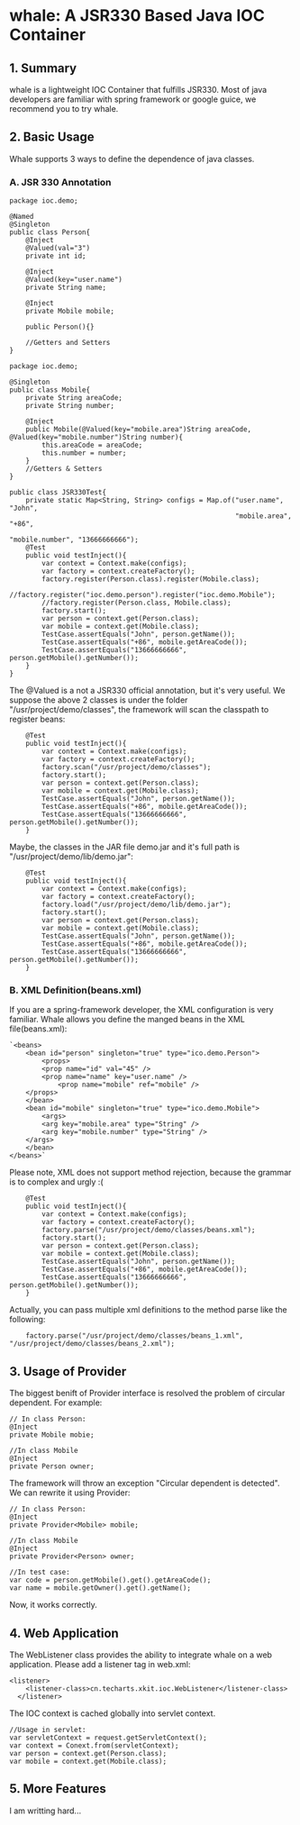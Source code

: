 # whale: A JSR330 Based Java IOC Container

## 1. Summary
whale is a lightweight IOC Container that fulfills JSR330. Most of java developers are familiar with spring framework or google guice, we recommend you to try whale.

## 2. Basic Usage
Whale supports 3 ways to define the dependence of java classes.
### A. JSR 330 Annotation

```
package ioc.demo;

@Named
@Singleton
public class Person{
    @Inject 
    @Valued(val="3")
    private int id;
    
    @Inject
    @Valued(key="user.name") 
    private String name;
    
    @Inject
    private Mobile mobile;
    
    public Person(){}

    //Getters and Setters
}

package ioc.demo;

@Singleton
public class Mobile{
    private String areaCode;
    private String number;

    @Inject
    public Mobile(@Valued(key="mobile.area")String areaCode, @Valued(key="mobile.number")String number){
        this.areaCode = areaCode;
        this.number = number;
    }
    //Getters & Setters
}

public class JSR330Test{
    private static Map<String, String> configs = Map.of("user.name", "John", 
                                                        "mobile.area", "+86", 
                                                        "mobile.number", "13666666666");
    @Test
    public void testInject(){
        var context = Context.make(configs);
        var factory = context.createFactory();
        factory.register(Person.class).register(Mobile.class);
        //factory.register("ioc.demo.person").register("ioc.demo.Mobile");
        //factory.register(Person.class, Mobile.class);
        factory.start();
        var person = context.get(Person.class);
        var mobile = context.get(Mobile.class);
        TestCase.assertEquals("John", person.getName());
        TestCase.assertEquals("+86", mobile.getAreaCode());
        TestCase.assertEquals("13666666666", person.getMobile().getNumber());
    }
}
```
The @Valued is a not a JSR330 official annotation, but it's very useful.
We suppose the above 2 classes is under the folder "/usr/project/demo/classes", the framework will scan the classpath to register beans:

```
    @Test
    public void testInject(){
        var context = Context.make(configs);
        var factory = context.createFactory();
        factory.scan("/usr/project/demo/classes");
        factory.start();
        var person = context.get(Person.class);
        var mobile = context.get(Mobile.class);
        TestCase.assertEquals("John", person.getName());
        TestCase.assertEquals("+86", mobile.getAreaCode());
        TestCase.assertEquals("13666666666", person.getMobile().getNumber());
    }
```
Maybe, the classes in the JAR file demo.jar and it's full path is "/usr/project/demo/lib/demo.jar":

```
    @Test
    public void testInject(){
        var context = Context.make(configs);
        var factory = context.createFactory();
        factory.load("/usr/project/demo/lib/demo.jar");
        factory.start();
        var person = context.get(Person.class);
        var mobile = context.get(Mobile.class);
        TestCase.assertEquals("John", person.getName());
        TestCase.assertEquals("+86", mobile.getAreaCode());
        TestCase.assertEquals("13666666666", person.getMobile().getNumber());
    }
```
### B. XML Definition(beans.xml)

If you are a spring-framework developer, the XML configuration is very familiar. Whale allows you define the manged beans in the XML file(beans.xml):
```
`<beans>
    <bean id="person" singleton="true" type="ico.demo.Person">
        <props>
	    <prop name="id" val="45" />
	    <prop name="name" key="user.name" />
            <prop name="mobile" ref="mobile" />
	</props>
    </bean>
    <bean id="mobile" singleton="true" type="ico.demo.Mobile">
        <args>
	    <arg key="mobile.area" type="String" />
	    <arg key="mobile.number" type="String" />
	</args>
    </bean>
</beans>` 
```
Please note, XML does not support method rejection, because the grammar is to complex and urgly :(
```
    @Test
    public void testInject(){
        var context = Context.make(configs);
        var factory = context.createFactory();
        factory.parse("/usr/project/demo/classes/beans.xml");
        factory.start();
        var person = context.get(Person.class);
        var mobile = context.get(Mobile.class);
        TestCase.assertEquals("John", person.getName());
        TestCase.assertEquals("+86", mobile.getAreaCode());
        TestCase.assertEquals("13666666666", person.getMobile().getNumber());
    }
```
Actually, you can pass multiple xml definitions to the method parse like the following:
```
    factory.parse("/usr/project/demo/classes/beans_1.xml", "/usr/project/demo/classes/beans_2.xml");
```

## 3. Usage of Provider<T>

The biggest benift of Provider interface is resolved the problem of circular dependent. For example:
```
// In class Person:
@Inject
private Mobile mobie;

//In class Mobile
@Inject
private Person owner;

```
The framework will throw an exception "Circular dependent is detected". We can rewrite it using Provider:
```
// In class Person:
@Inject
private Provider<Mobile> mobile;

//In class Mobile
@Inject
private Provider<Person> owner;

//In test case:
var code = person.getMobile().get().getAreaCode();
var name = mobile.getOwner().get().getName();
```
Now, it works correctly.

## 4. Web Application

The WebListener class provides the ability to integrate whale on a web application. Please add a listener tag in web.xml:

```
<listener>
    <listener-class>cn.techarts.xkit.ioc.WebListener</listener-class>
  </listener>
```
The IOC context is cached globally into servlet context. 
```
//Usage in servlet:
var servletContext = request.getServletContext();
var context = Conext.from(servletContext);
var person = context.get(Person.class);
var mobile = context.get(Mobile.class);
```

## 5. More Features
I am writting hard...